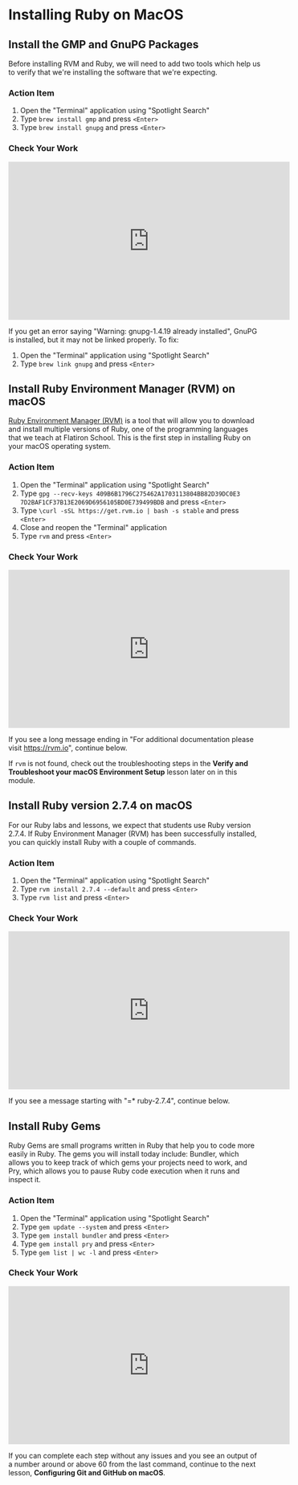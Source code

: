 # Installing Ruby on MacOS

## Install the GMP and GnuPG Packages

Before installing RVM and Ruby, we will need to add two tools which help us to
verify that we're installing the software that we're expecting.

### Action Item

1. Open the "Terminal" application using "Spotlight Search"
2. Type `brew install gmp` and press `<Enter>`
3. Type `brew install gnupg` and press `<Enter>`

### Check Your Work

<iframe width="560" height="315" src="https://www.youtube.com/embed/5JTWcR7n1xo" frameborder="0" allow="accelerometer; autoplay; clipboard-write; encrypted-media; gyroscope; picture-in-picture" allowfullscreen></iframe>

If you get an error saying "Warning: gnupg-1.4.19 already installed", GnuPG is
installed, but it may not be linked properly. To fix:

1. Open the "Terminal" application using "Spotlight Search"
2. Type `brew link gnupg` and press `<Enter>`

## Install Ruby Environment Manager (RVM) on macOS

[Ruby Environment Manager (RVM)][rvm] is a tool that will allow you to download and
install multiple versions of Ruby, one of the programming languages that we
teach at Flatiron School. This is the first step in installing Ruby on your
macOS operating system.

[rvm]: https://rvm.io/

### Action Item

1. Open the "Terminal" application using "Spotlight Search"
2. Type `gpg --recv-keys 409B6B1796C275462A1703113804BB82D39DC0E3 7D2BAF1CF37B13E2069D6956105BD0E739499BDB` and press `<Enter>`
3. Type `\curl -sSL https://get.rvm.io | bash -s stable` and press `<Enter>`
4. Close and reopen the "Terminal" application
5. Type `rvm` and press `<Enter>`

### Check Your Work

<iframe width="560" height="315" src="https://www.youtube.com/embed/KLPVQDUYu-I" frameborder="0" allow="accelerometer; autoplay; clipboard-write; encrypted-media; gyroscope; picture-in-picture" allowfullscreen></iframe>

If you see a long message ending in "For additional documentation please visit
https://rvm.io", continue below.

If `rvm` is not found, check out the troubleshooting steps in the
**Verify and Troubleshoot your macOS Environment Setup** lesson later on in this
module.

## Install Ruby version 2.7.4 on macOS

For our Ruby labs and lessons, we expect that students use Ruby version 2.7.4.
If Ruby Environment Manager (RVM) has been successfully installed, you can
quickly install Ruby with a couple of commands.

### Action Item

1. Open the "Terminal" application using "Spotlight Search"
2. Type `rvm install 2.7.4 --default` and press `<Enter>`
3. Type `rvm list` and press `<Enter>`

### Check Your Work

<iframe width="560" height="315" src="https://www.youtube.com/embed/cKU3o2xqqtU" frameborder="0" allow="accelerometer; autoplay; clipboard-write; encrypted-media; gyroscope; picture-in-picture" allowfullscreen></iframe>

If you see a message starting with "=\* ruby-2.7.4", continue below.

## Install Ruby Gems

Ruby Gems are small programs written in Ruby that help you to code more easily
in Ruby. The gems you will install today include: Bundler, which allows you to
keep track of which gems your projects need to work, and Pry, which allows you to
pause Ruby code execution when it runs and inspect it.

### Action Item

1. Open the "Terminal" application using "Spotlight Search"
2. Type `gem update --system` and press `<Enter>`
3. Type `gem install bundler` and press `<Enter>`
4. Type `gem install pry` and press `<Enter>`
5. Type `gem list | wc -l` and press `<Enter>`

### Check Your Work

<iframe width="560" height="315" src="https://www.youtube.com/embed/rc5vn4FVvXc" frameborder="0" allow="accelerometer; autoplay; clipboard-write; encrypted-media; gyroscope; picture-in-picture" allowfullscreen></iframe>

If you can complete each step without any issues and you see an output
of a number around or above 60 from the last command, continue to the next lesson,
**Configuring Git and GitHub on macOS**.
